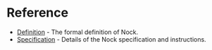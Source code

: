 # Reference

- [Definition](/language/nock/reference/definition) - The formal definition of Nock.
- [Specification](/language/nock/reference/specification) - Details of the Nock specification and instructions.
